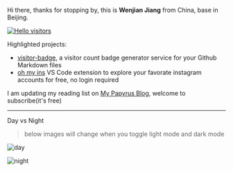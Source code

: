 Hi there, thanks for stopping by, this is **Wenjian Jiang** from China, base in Beijing.

[![Hello visitors](https://visitor-badge.glitch.me/badge?page_id=jwenjian.jwenjian)](https://github.com/jwenjian/visitor-badge)

Highlighted projects:

- [visitor-badge](https://github.com/jwenjian/visitor-badge), a visitor count badge generator service for your Github Markdown files
- [oh my ins](https://marketplace.visualstudio.com/items?itemName=FireHappy.oh-my-ins&ssr=false#overview) VS Code extension to explore your favorate instagram accounts for free, no login required

I am updating my reading list on [My Papyrus Blog](https://papyrus.so/@happyfire), welcome to subscribe(it's free)

---

Day vs Night

> below images will change when you toggle light mode and dark mode

![day](https://user-images.githubusercontent.com/25657798/143326343-35fef851-0bbd-4d77-af59-ad5bc6c67275.png#gh-light-mode-only)

![night](https://user-images.githubusercontent.com/25657798/143326390-01eb8c7c-6830-4186-8253-30e6d3e9fd79.png#gh-dark-mode-only)

